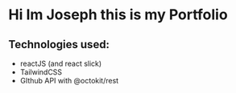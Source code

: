 # Hi Im Joseph this is my Portfolio

## Technologies used:
* reactJS (and react slick)
* TailwindCSS
* GIthub API with @octokit/rest
